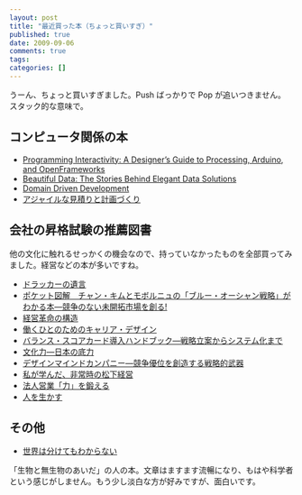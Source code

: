 ```yaml
---
layout: post
title: "最近買った本（ちょっと買いすぎ）"
published: true
date: 2009-09-06
comments: true
tags:
categories: []
---
```


うーん、ちょっと買いすぎました。Push ばっかりで Pop が追いつきません。スタック的な意味で。

## コンピュータ関係の本

- [Programming Interactivity: A Designer&#8217;s Guide to Processing, Arduino, and OpenFrameworks](http://amazon.co.jp/o/ASIN/0596154143/nanataisan-22)
- [Beautiful Data: The Stories Behind Elegant Data Solutions](http://amazon.co.jp/o/ASIN/0596157118/nanataisan-22)
- [Domain Driven Development](http://amazon.co.jp/o/ASIN/0321125215/nanataisan-22)
- [アジャイルな見積りと計画づくり](http://amazon.co.jp/o/ASIN/4839924023/nanataisan-22)

## 会社の昇格試験の推薦図書

他の文化に触れるせっかくの機会なので、持っていなかったものを全部買ってみました。経営などの本が多いですね。

- [ドラッカーの遺言](http://amazon.co.jp/o/ASIN/4062820005/nanataisan-22)
- [ポケット図解　チャン・キムとモボルニュの「ブルー・オーシャン戦略」がわかる本—競争のない未開拓市場を創る!](http://amazon.co.jp/o/ASIN/4798014028/nanataisan-22)
- [経営革命の構造](http://amazon.co.jp/o/ASIN/4004306426/nanataisan-22)
- [働くひとのためのキャリア・デザイン](http://amazon.co.jp/o/ASIN/456961941X/nanataisan-22)
- [バランス・スコアカード導入ハンドブック—戦略立案からシステム化まで](http://amazon.co.jp/o/ASIN/4492554912/nanataisan-22)
- [文化力—日本の底力](http://amazon.co.jp/o/ASIN/4900594946/nanataisan-22)
- [デザインマインドカンパニー—競争優位を創造する戦略的武器](http://amazon.co.jp/o/ASIN/4478500908/nanataisan-22)
- [私が学んだ、非常時の松下経営](http://amazon.co.jp/o/ASIN/480613418X/nanataisan-22)
- [法人営業「力」を鍛える](http://amazon.co.jp/o/ASIN/4492555358/nanataisan-22)
- [人を生かす](http://amazon.co.jp/o/ASIN/4532314070/nanataisan-22)

## その他

- [世界は分けてもわからない](http://amazon.co.jp/o/ASIN/4062880008/nanataisan-22)

「生物と無生物のあいだ」の人の本。文章はますます流暢になり、もはや科学者という感じがしません。もう少し淡白な方が好みですが、面白いです。
